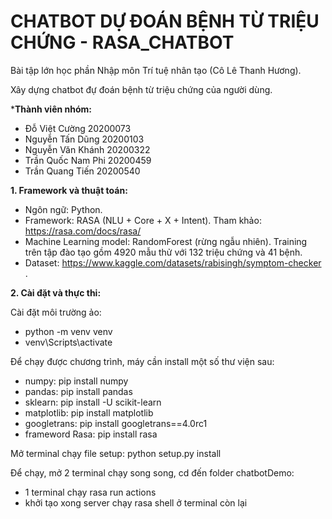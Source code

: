 # CHATBOT DỰ ĐOÁN BỆNH TỪ TRIỆU CHỨNG - RASA_CHATBOT
Bài tập lớn học phần Nhập môn Trí tuệ nhân tạo (Cô Lê Thanh Hương).

Xây dựng chatbot đự đoán bệnh từ triệu chứng của người dùng.

***Thành viên nhóm:**
- Đỗ Việt Cường 20200073
- Nguyễn Tấn Dũng 20200103
- Nguyễn Văn Khánh 20200322
- Trần Quốc Nam Phi 20200459
- Trần Quang Tiến 20200540

**1. Framework và thuật toán:**
- Ngôn ngữ: Python.
- Framework: RASA (NLU + Core + X + Intent). Tham khảo: https://rasa.com/docs/rasa/
- Machine Learning model: RandomForest (rừng ngẫu nhiên). Training trên tập đào tạo gồm 4920 mẫu thử với 132 triệu chứng và 41 bệnh.
- Dataset: https://www.kaggle.com/datasets/rabisingh/symptom-checker .
  
**2. Cài đặt và thực thi:**

Cài đặt môi trường ảo:
  - python -m venv venv
  - venv\Scripts\activate

Để chạy được chương trình, máy cần install một số thư viện sau:
  - numpy: pip install numpy  
  - pandas: pip install pandas
  - sklearn: pip install -U scikit-learn
  - matplotlib: pip install matplotlib
  - googletrans: pip install googletrans==4.0rc1
  - frameword Rasa: pip install rasa
  
Mở terminal chạy file setup:
  python setup.py install
  
Để chạy, mở 2 terminal chạy song song, cd đến folder chatbotDemo:
  - 1 terminal chạy rasa run actions
  - khởi tạo xong server chạy rasa shell ở terminal còn lại
